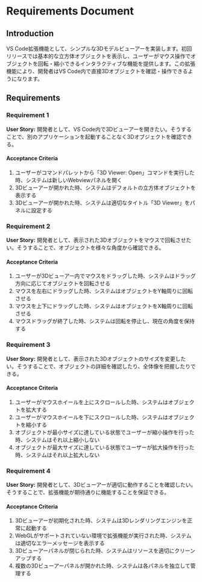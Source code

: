 # Requirements Document

## Introduction

VS Code拡張機能として、シンプルな3Dモデルビューアーを実装します。初回リリースでは基本的な立方体オブジェクトを表示し、ユーザーがマウス操作でオブジェクトを回転・縮小できるインタラクティブな機能を提供します。この拡張機能により、開発者はVS Code内で直接3Dオブジェクトを確認・操作できるようになります。

## Requirements

### Requirement 1

**User Story:** 開発者として、VS Code内で3Dビューアーを開きたい。そうすることで、別のアプリケーションを起動することなく3Dオブジェクトを確認できる。

#### Acceptance Criteria

1. ユーザーがコマンドパレットから「3D Viewer: Open」コマンドを実行した時、システムは新しいWebviewパネルを開く
2. 3Dビューアーが開かれた時、システムはデフォルトの立方体オブジェクトを表示する
3. 3Dビューアーが開かれた時、システムは適切なタイトル「3D Viewer」をパネルに設定する

### Requirement 2

**User Story:** 開発者として、表示された3Dオブジェクトをマウスで回転させたい。そうすることで、オブジェクトを様々な角度から確認できる。

#### Acceptance Criteria

1. ユーザーが3Dビューアー内でマウスをドラッグした時、システムはドラッグ方向に応じてオブジェクトを回転させる
2. マウスを左右にドラッグした時、システムはオブジェクトをY軸周りに回転させる
3. マウスを上下にドラッグした時、システムはオブジェクトをX軸周りに回転させる
4. マウスドラッグが終了した時、システムは回転を停止し、現在の角度を保持する

### Requirement 3

**User Story:** 開発者として、表示された3Dオブジェクトのサイズを変更したい。そうすることで、オブジェクトの詳細を確認したり、全体像を把握したりできる。

#### Acceptance Criteria

1. ユーザーがマウスホイールを上にスクロールした時、システムはオブジェクトを拡大する
2. ユーザーがマウスホイールを下にスクロールした時、システムはオブジェクトを縮小する
3. オブジェクトが最小サイズに達している状態でユーザーが縮小操作を行った時、システムはそれ以上縮小しない
4. オブジェクトが最大サイズに達している状態でユーザーが拡大操作を行った時、システムはそれ以上拡大しない

### Requirement 4

**User Story:** 開発者として、3Dビューアーが適切に動作することを確認したい。そうすることで、拡張機能が期待通りに機能することを保証できる。

#### Acceptance Criteria

1. 3Dビューアーが初期化された時、システムは3Dレンダリングエンジンを正常に起動する
2. WebGLがサポートされていない環境で拡張機能が実行された時、システムは適切なエラーメッセージを表示する
3. 3Dビューアーパネルが閉じられた時、システムはリソースを適切にクリーンアップする
4. 複数の3Dビューアーパネルが開かれた時、システムは各パネルを独立して管理する